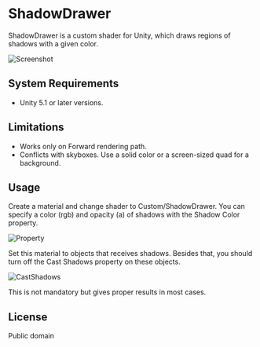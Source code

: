 ShadowDrawer
============

ShadowDrawer is a custom shader for Unity, which draws regions of shadows with a given color.

![Screenshot](http://keijiro.github.io/ShadowDrawer/Screenshot.png)

System Requirements
-------------------

- Unity 5.1 or later versions.

Limitations
-----------

- Works only on Forward rendering path.
- Conflicts with skyboxes. Use a solid color or a screen-sized quad for a background.

Usage
-----

Create a material and change shader to Custom/ShadowDrawer. You can specify a color (rgb) and opacity (a) of shadows with the Shadow Color property. 

![Property](http://keijiro.github.io/ShadowDrawer/Property.png)

Set this material to objects that receives shadows. Besides that, you should turn off the Cast Shadows property on these objects.

![CastShadows](http://keijiro.github.io/ShadowDrawer/CastShadows.png)

This is not mandatory but gives proper results in most cases.

License
-------

Public domain
